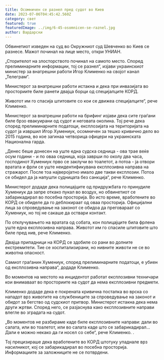 ```yaml
---
title: Осомничен се разнел пред судот во Киев
date: 2023-07-06T04:45:42.560Z
category: свет
featured: true
featuredImage: ../img/6-45-osomnicen-se-raznel.jpg
author: Вардарски
---
```

Обвинетиот изведен на суд во Окружниот суд Шевченко во Киев се разнесе. Мажот починал на лице место, откри УНИАН.

„Сторителот на злосторството починал на самото место. Според прелиминарните информации, тој се разнел“, изјави украинскиот министер за внатрешни работи Игор Клименко на својот канал „Телеграм“.

Министерот за внатрешни работи истакна и дека при инвазијата во просториите биле ранети двајца борци од специјалците КОРД.

Животот им го спасија штитовите со кои се движеа специјалците“, рече Клименко.

Министерот за внатрешни работи на брифинг изјави дека сите граѓани биле брзо евакуирани од судот и неговата околина. Тој рече дека според прелиминарните податоци, експлозијата на територијата на судот ја извршил Игор Хумениук, осомничен за тешко кривично дело во 2015 година, во кое загинаа четворица офицери на украинската Национална гарда.

„Денес беше донесен на уште една судска седница - ова трае веќе осум години - и по оваа седница, која заврши по околу два часа, господинот Хумениук прво се заклучи во тоалетот, а потоа - ја отвори вратата и фрли се уште неидентификувана експлозивна направа на стражарот. После тоа најверојатно имало две такви експлозии. Потоа се обидел да ја напушти судницата без санкција“, рече Клименко.

Министерот додаде дека полицајците од придружбата го принудиле Хумениук да запре откако пукал во воздух, но обвинетиот се забарикадирал во посебна просторија. Во исто време, вработените во КОРД се обиделе да го деблокираат од оваа просторија. Официјални лица за спроведување на законот се обидоа да преговараат со Хумениук, но тој не сакаше да оствари контакт.

По отклучувањето на вратата од собата, кон полицајците била фрлена уште една експлозивна направа. Животот им го спасиле штитовите што биле пред нив, рече Клименко.

Двајца припадници на КОРД се здобиле со рани во долните екстремитети. Тие се хоспитализирани, но нивните животи не се во животна опасност.

Самиот граѓанин Хумениук, според прелиминарните податоци, е убиен од експлозивна направа“, додаде Клименко.

Во моментов на местото на инцидентот работат експлозивни техничари кои внимаваат во просториите на судот да нема експлозивни предмети.

Клименко додаде дека е покрената кривична постапка во врска со нападот врз животите на службениците за спроведување на законот и обидот за бегство од судскиот притвор. Министерот истакна дека нема други жртви. Според него, се разјаснува како експлозивните направи влегле во зградата на судот.

„Во моментов не разбираме каде биле експлозивните направи: дали во салата, или во тоалетот, или во салата каде што се забарикадирал... Дали е можно некако да ги носел со себе“, рече Клименко. .

Тој прецизираше дека вработените во КОРД штотуку упаднале врз насилникот, кој се забарикадирал во посебна просторија. Информациите за заложниците не се потврдени.